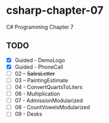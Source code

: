 # csharp-chapter-07
C# Programming Chapter 7

## TODO
- [X] Guided - DemoLogo
- [X] Guided - PhoneCall
- [ ] 02 – ~~SalesLetter~~
- [ ] 03 – PaintingEstimate
- [ ] 04 - ConvertQuartsToLiters
- [ ] 06 - Multiplication
- [ ] 07 - AdmissionModularized
- [ ] 08 - CountVowelsModularized
- [ ] 09 - Desks
